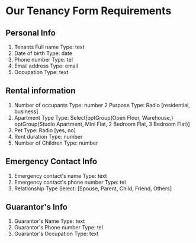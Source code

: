 # Our Tenancy Form Requirements

## Personal Info
1. Tenants Full name Type: text
2. Date of birth Type: date
3. Phone number Type: tel
4. Email address Type: email
5. Occupation Type: text

## Rental information
1. Number of occupants Type: number
2   Purpose Type: Radio [residential, business]
3. Apartment Type Type: Select[optGroup(Open Floor, Warehouse,) optGroup(Studio Apartment, Mini Flat, 2 Bedroom Flat, 3 Bedroom Flat)]
4. Pet  Type: Radio [yes, no]
5. Rent duration Type: number
6. Number of Children Type: number


## Emergency Contact Info
1. Emergency contact's name Type: text
2. Emergency contact's phone number Type: tel
3. Relationship Type Select: [Spouse, Parent, Child, Friend, Others]

## Guarantor's Info
1. Guarantor's Name Type: text
2. Guarantor's Phone number Type: tel
3. Guarantor's Occupation Type: text

